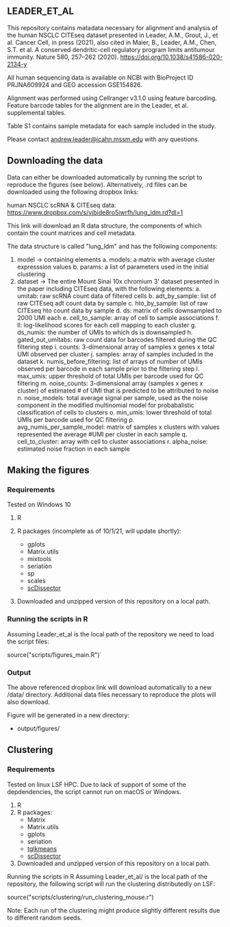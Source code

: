 ## LEADER_ET_AL

This repository contains matadata necessary for alignment and analysis of the human NSCLC CITEseq dataset presented in Leader, A.M., Grout, J., et al. Cancer Cell, in press (2021), also cited in Maier, B., Leader, A.M., Chen, S.T. et al. A conserved dendritic-cell regulatory program limits antitumour immunity. Nature 580, 257–262 (2020). https://doi.org/10.1038/s41586-020-2134-y

All human sequencing data is available on NCBI with BioProject ID PRJNA609924 and GEO accession GSE154826.

Alignment was performed using Cellranger v3.1.0 using feature barcoding. Feature barcode tables for the alignment are in the Leader, et al. supplemental tables.

Table S1 contains sample metadata for each sample included in the study.

Please contact andrew.leader@icahn.mssm.edu with any questions.

## Downloading the data

Data can either be downloaded automatically by running the script to reproduce the figures (see below).
Alternatively, .rd files can be downloaded using the following dropbox links:

human NSCLC scRNA & CITEseq data: https://www.dropbox.com/s/vjbide8ro5iwrfh/lung_ldm.rd?dl=1

This link will download an R data structure, the components of which contain the count matrices and cell metadata.

The data structure is called "lung_ldm" and has the following components:
1. model -> containing elements 
 a. models: a matrix with average cluster expresssion values
 b. params: a list of parameters used in the initial clustering
3. dataset -> The entire Mount Sinai 10x chromium 3' dataset presented in the paper including CITEseq data, with the following elements:
 a. umitab: raw scRNA count data of filtered cells
 b. adt_by_sample: list of raw CITEseq adt count data by sample
 c. hto_by_sample: list of raw CITEseq hto count data by sample
 d. ds: matrix of cells downsampled to 2000 UMI each
 e. cell_to_sample: array of cell to sample associations
 f. ll: log-likelihood scores for each cell mapping to each cluster
 g. ds_numis: the number of UMIs to which ds is downsampled
 h. gated_out_umitabs: raw count data for barcodes filtered during the QC filtering step
 i. counts: 3-dimensional array of samples x genes x total UMI observed per cluster
 j. samples: array of samples included in the dataset
 k. numis_before_filtering: list of arrays of number of UMIs observed per barcode in each sample prior to the filtering step
 l. max_umis: upper threshold of total UMIs per barcode used for QC filtering
 m. noise_counts: 3-dimensional array (samples x genes x cluster) of estimated # of UMI that is predicted to be attributed to noise
 n. noise_models: total average signal per sample, used as the noise component in the modified multinomial model for probabalistic classification of cells to clusters
 o. min_umis: lower threshold of total UMIs per barcode used for QC filtering
 p. avg_numis_per_sample_model: matrix of samples x clusters with values represented the average #UMI per cluster in each sample
 q. cell_to_cluster: array with cell to cluster associations
 r. alpha_noise: estimated noise fraction in each sample

## Making the figures
### Requirements

Tested on Windows 10

1. R
2. R packages (incomplete as of 10/1/21, will update shortly): 
	- gplots
	- Matrix.utils
	- mixtools
	- seriation
	- sp
	- scales
	- [scDissector](https://github.com/effiken/scDissector)

3. Downloaded and unzipped version of this repository  on a local path.

### Running the scripts in R

Assuming Leader_et_al is the local path of the repository we need to load the script files:

source("scripts/figures_main.R")`

### Output

The above referenced dropbox link will download automatically to a new /data/ directory.
Additional data files necessary to reproduce the plots will also download.

Figure will be generated in a new directory:
  - output/figures/

## Clustering

### Requirements

Tested on linux LSF HPC. Due to lack of support of some of the depdendencies, the script cannot run on macOS or Windows.

1. R
2. R packages:
   - Matrix
   - Matrix.utils
   - gplots
   - seriation
   - [tglkmeans](https://github.com/tanaylab/tglkmeans)
   - [scDissector](https://github.com/effiken/scDissector)
3. Downloaded and unzipped version of this repository  on a local path.

Running the scripts in R
Assuming Leader_et_al/ is the local path of the repository, the following script will run the clustering distributedly on LSF:

source("scripts/clustering/run_clustering_mouse.r")

Note: Each run of the clustering might produce slightly different results due to different random seeds.
